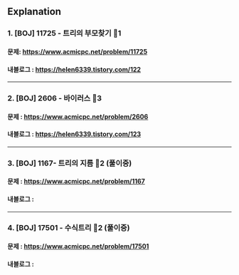 ## Explanation

### 1. [BOJ] 11725 - 트리의 부모찾기 🥈1
#### 문제: https://www.acmicpc.net/problem/11725
#### 내블로그 : https://helen6339.tistory.com/122
---
### 2. [BOJ] 2606 - 바이러스 🥈3
#### 문제 : https://www.acmicpc.net/problem/2606
#### 내블로그 : https://helen6339.tistory.com/123
---
### 3. [BOJ] 1167- 트리의 지름 🥇2 (풀이중)
#### 문제 : https://www.acmicpc.net/problem/1167
#### 내블로그 : 
---
### 4. [BOJ] 17501 - 수식트리 🥇2 (풀이중)
#### 문제 : https://www.acmicpc.net/problem/17501
#### 내블로그 :
